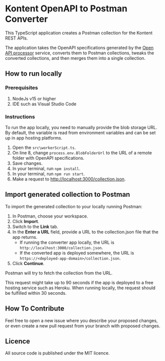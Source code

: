 # Kontent OpenAPI to Postman Converter

This TypeScript application creates a Postman collection for the Kontent REST APIs.

The application takes the OpenAPI specifications generated by the [Open API processor](https://github.com/KenticoDocs/kontent-docs-open-api-processor) service, converts them to Postman collections, tweaks the converted collections, and then merges them into a single collection.

## How to run locally

### Prerequisites

1. NodeJs v15 or higher
2. IDE such as Visual Studio Code

### Instructions

To run the app locally, you need to manually provide the blob storage URL. By default, the variable is read from environment variables and can be set up in app hosting platforms.

1. Open the `src\workerScript.ts`.
2. On line 8, change `process.env.BlobFolderUrl` to the URL of a remote folder with OpenAPI specifications.
3. Save changes.
4. In your terminal, run `npm install`.
5. In your terminal, run `npm run start`.
6. Make a request to <http://localhost:3000/collection.json>.

## Import generated collection to Postman

To import the generated collection to your locally running Postman:

1. In Postman, choose your workspace.
2. Click **Import**.
3. Switch to the **Link** tab.
4. In the **Enter a URL** field, provide a URL to the collection.json file that the app returns.
   * If running the converter app locally, the URL is `http://localhost:3000/collection.json`.
   * If the converted app is deployed somewhere, the URL is `https://<deployed-app-domain>/collection.json`.
5. Click **Continue**.

Postman will try to fetch the collection from the URL.

This request might take up to 90 seconds if the app is deployed to a free hosting service such as Heroku. When running locally, the request should be fulfilled within 30 seconds.

## How To Contribute

Feel free to open a new issue where you describe your proposed changes, or even create a new pull request from your branch with proposed changes.

## Licence

All source code is published under the MIT licence.
